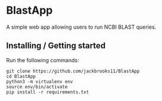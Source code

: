 # BlastApp
A simple web app allowing users to run NCBI BLAST queries.

## Installing / Getting started

Run the following commands:
```shell
git clone https://github.com/jackbrooks11/BlastApp
cd BlastApp
python3 -m virtualenv env
source env/bin/activate
pip install -r requirements.txt
```
